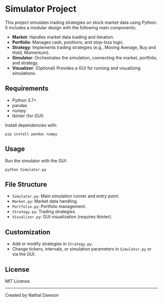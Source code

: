 # Simulator Project

This project simulates trading strategies on stock market data using Python. It includes a modular design with the following main components:

- **Market**: Handles market data loading and iteration.
- **Portfolio**: Manages cash, positions, and stop-loss logic.
- **Strategy**: Implements trading strategies (e.g., Moving Average, Buy and Hold, Momentum).
- **Simulator**: Orchestrates the simulation, connecting the market, portfolio, and strategy.
- **Visualizer**: (Optional) Provides a GUI for running and visualizing simulations.

## Requirements
- Python 3.7+
- pandas
- numpy
- tkinter (for GUI)

Install dependencies with:
```
pip install pandas numpy
```

## Usage
Run the simulator with the GUI:
```
python Simulator.py
```

## File Structure
- `Simulator.py`: Main simulation runner and entry point.
- `Market.py`: Market data handling.
- `Portfolio.py`: Portfolio management.
- `Strategy.py`: Trading strategies.
- `Visualizer.py`: GUI visualization (requires tkinter).

## Customization
- Add or modify strategies in `Strategy.py`.
- Change tickers, intervals, or simulation parameters in `Simulator.py` or via the GUI.

## License
MIT License.

---
Created by Nathal Dawson
